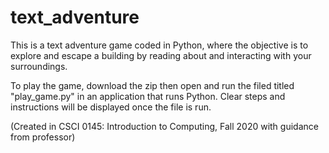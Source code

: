 # text_adventure

This is a text adventure game coded in Python, where the objective is to explore and escape a building by reading about and interacting with your surroundings. 

To play the game, download the zip then open and run the filed titled "play_game.py" in an application that runs Python. Clear steps and instructions will be displayed once the file is run. 

(Created in CSCI 0145: Introduction to Computing, Fall 2020 with guidance from professor) 

